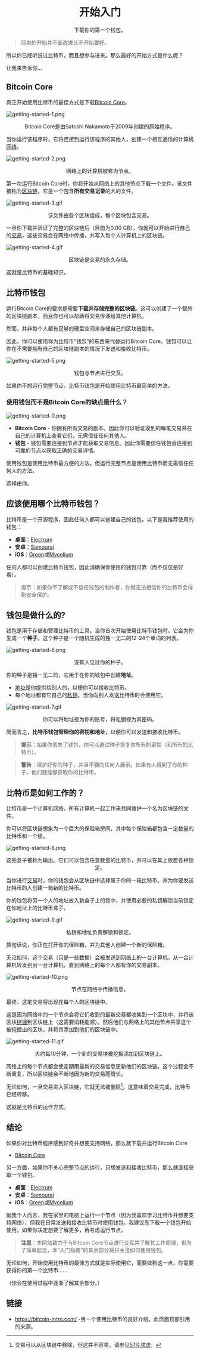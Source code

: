 # <center>开始入门</center>
<center>下载你的第一个钱包。</center>

> 简单的开始并不断改进比不开始要好。

所以你已经听说过比特币，而且想参与进来。那么最好的开始方式是什么呢？

让我来告诉你…

## Bitcoin Core
真正开始使用比特币的最佳方式是下载[Bitcoin Core](https://bitcoin.org/en/download)。

![getting-started-1.png](img/getting-started-1%20(1).png)

<center>Bitcoin Core是由Satoshi Nakamoto于2009年创建的原始程序。</center>

当你运行该程序时，它将连接到运行该程序的其他人，创建一个相互通信的计算机[网络](../../How%20Bitcoin%20Works/1.Network/Network.md)。

![getting-started-2.png](img/getting-started-2%20(1).png)

<center>网络上的计算机被称为节点。</center>

第一次运行Bitcoin Core时，你将开始从网络上的其他节点下载一个文件。该文件被称为[区块链](../../../Technical/Blockchain/blockchain.md)，它是一个包含**所有交易记录**的大的文件。

![getting-started-3.gif](img/getting-started-3%20(1).gif)

<center>该文件由各个区块组成，每个区块包含交易。</center>

一旦你下载并验证了完整的区块链后（目前为0.00 GB），你就可以开始进行自己的[交易](../../How%20Bitcoin%20Works/3.Transactions/Transactions.md)，这些交易会在网络中传播，并写入每个人计算机上的区块链。  

![getting-started-4.gif](img/getting-started-4%20(1).gif)

<center>区块链是交易的永久存储。</center>
  
这就是比特币的基础知识。

## 比特币钱包

运行Bitcoin Core的要求是需要**下载并存储完整的区块链**。这可以创建了一个额外的区块链副本，而且你也可以帮助将交易传递给其他计算机。

然而，并非每个人都有足够的硬盘空间来存储自己的区块链副本。

因此，你可以使用称为比特币“钱包”的东西来代替运行Bitcoin Core。钱包可以让你在不需要拥有自己的区块链副本的情况下发送和接收比特币。

![getting-started-5.png](img/getting-started-5%20(1).png)

<center>钱包与节点进行交互。</center>

如果你不想运行完整节点，比特币钱包是开始使用比特币最简单的方法。

### **使用钱包而不是Bitcoin Core的缺点是什么？**
![getting-started-0.png](img/getting-started-0%20(1).png)

* **Bitcoin Core** - 你拥有所有交易的副本。因此你可以验证收到的每笔交易并在自己的计算机上查看它们，无需信任任何其他人。
* **钱包** - 钱包需要连接到节点才能获取交易信息。因此你需要信任钱包会连接到可靠的节点以获取正确的交易详情。

使用钱包是使用比特币最方便的方法，但运行完整节点是使用比特币而无需信任任何人的方法。

选择由你。


## 应该使用哪个比特币钱包？
比特币是一个开源程序，因此任何人都可以创建自己的钱包。以下是我推荐使用的钱包：

* **桌面**：[Electrum](https://electrum.org/)
* **安卓**：[Samourai](https://samouraiwallet.com/)
* **iOS**：[Green](https://blockstream.com/green/)或[Mycelium](https://wallet.mycelium.com/)

任何人都可以创建比特币钱包，因此请确保你使用的钱包可靠（而不仅仅是好看）。

>提示：如果你不了解或不信任钱包的制作者，你就无法相信你的比特币会得到安全保护。

## 钱包是做什么的?

钱包是用于存储和管理比特币的工具。当你首次开始使用比特币钱包时，它会为你生成一个**种子**。这个种子是一个随机生成的独一无二的12-24个单词的列表。

![getting-started-6.png](img/getting-started-6%20(1).png)

<center>没有人见过你的种子。</center>

你的种子是独一无二的，它用于在你的钱包中创建**地址**。

* [地址](../../../Technical/Keys/Address/Address.md)是你提供给别人的，以便你可以接收比特币。
* 每个地址都有它自己的[私钥](../../../Technical/Keys/Private%20Key/Private%20Key.md)，当你向别人发送比特币时会使用它。

![getting-started-7.gif](img/getting-started-7%20(1).gif)

<center>你可以将地址视为你的账号，将私钥视为其密码。</center>

简而言之，**比特币钱包管理你的密钥和地址**，以便你可以发送和接收比特币。

>**提示**：如果你丢失了钱包，你可以通过种子恢复你所有的密钥（和所有的比特币）。

>**警告**：保护好你的种子，并且不要向任何人展示。如果有人得到了你的种子，他们就能够获取你的比特币。

## 比特币是如何工作的？

比特币是一个计算机网络，所有计算机一起工作来共同维护一个名为区块链的文件。

你可以将区块链想象为一个巨大的保险箱房间，其中每个保险箱都包含一定数量的比特币和一个锁。

![getting-started-8.png](img/getting-started-8%20(1).png)

<center>这些盒子被称为输出。它们可以包含任意数量的比特币，并可以在其上放置各种锁定。</center>

当你进行[交易](../../How%20Bitcoin%20Works/3.Transactions/Transactions.md)时，你的钱包会从区块链中选择属于你的一箱比特币，并为你要发送比特币的人创建一箱新的比特币。

你的钱包将另一个人的地址放入新盒子上的锁中，并使用必要的私钥解锁当前锁定在你地址上的比特币盒子。

![getting-started-9.gif](img/getting-started-9%20(1).gif)

<center>私钥和地址负责解锁和锁定。</center>

换句话说，你正在打开你的保险箱，并为其他人创建一个新的保险箱。

无论如何，这个交易（只是一些数据）会被发送到网络上的一台计算机，从一台计算机转发到另一台计算机，直到网络上的每个人都有你的交易副本。

![getting-started-10.png](img/getting-started-10%20(1).png)

<center>节点在网络中传播信息。</center>

最终，这笔交易将出现在每个人的区块链中。

这是因为网络中的一个节点会将它们收到的最新交易都收集到一个区块中，并将该区块[挖掘](../../../Technical/Mining/Mining.md)到区块链上（这需要消耗能源）。然后他们与网络上的其他节点共享这个被挖掘出的区块，并将其添加到他们的区块链中。

![getting-started-11.gif](img/getting-started-11%20(1).gif)

<center>大约每10分钟，一个新的交易块被挖掘添加到区块链上。</center>

网络上的每个节点都会使定期用最新的交易信息更新他们的区块链。这个过程会不断重复，所以区块链会不断地因为新的交易而增长。

无论如何，一旦交易进入区块链，它就无法被删除[^1]，这意味着交易完成，比特币已经转移。

这就是比特币的运作方式。

## 结论

如果你对比特币程序感到好奇并想要支持网络，那么就下载并运行Bitcoin Core
* [Bitcoin Core](https://bitcoin.org/en/download)

另一方面，如果你不关心完整节点的运行，只想发送和接收比特币，那么就直接获取一个钱包。

* **桌面**：[Electrum](https://electrum.org/)
* **安卓**：[Samourai](https://samouraiwallet.com/)
* **iOS**：[Green](https://blockstream.com/green/)或[Mycelium](https://wallet.mycelium.com/)

就我个人而言，我在家里的电脑上运行一个节点（因为我喜欢学习比特币并想要支持网络），但我在日常发送和接收比特币时使用钱包。我建议先下载一个钱包开始使用，如果你决定想要了解更多，再考虑运行节点。

>**注意**：本网站致力于与Bitcoin Core节点进行交互并了解其工作原理，但为了简单起见，本“入门指南”的其余部分将只关注如何使用钱包。

无论如何，开始使用比特币的最佳方式就是实际使用它，而要做到这一点，你需要获得你的第一个比特币……

（你会在使用过程中逐渐了解其余部分。）

## 链接
* https://bitcoin-intro.com/ -另一个使用比特币的良好介绍。此页面顶部引用的来源。 

[^1]:交易可以从区块链中移除，但这并不容易。请参见[*51%攻击*](../../../Technical/Blockchain/51-attack/51-attack.md)。
